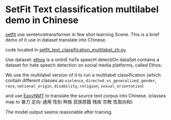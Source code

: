 # SetFit Text classification multilabel demo in Chinese

 [setfit](https://github.com/huggingface/setfit) use sentencetransformer in few shot learning Scene. This is a brief demo of it use in dataset translate into Chinese.

 code located in [setfit_text_classification_multilabel_zh.py](https://github.com/svjack/NLP-demos-with-translate/blob/main/setfit_text_classification_multilabel_zh.py)

 Use dataset: [ethos](https://huggingface.co/datasets/ethos) is a onlinE haTe speecH detectiOn dataSet contains a dataset for hate speech detection on social media platforms, called Ethos.

 We use the multilabel version of it to run a multilabel classification (which contain different classes as  `violence`,
 `directed_vs_generalized`,
 `gender`,
 `race`,
 `national_origin`,
 `disability`,
 `religion`,
 `sexual_orientation`)

and use [EasyNMT](https://github.com/UKPLab/EasyNMT) to translate the source text corpus into Chinese. (classes map to 暴力	定向-通用	性别	种族	民族原籍	残疾	宗教	性取向和)

The model output seems reasonable after training.
